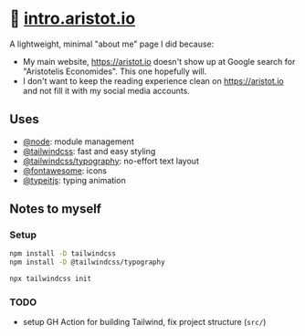 # 🦣 [intro.aristot.io](https.aristot.io)

A lightweight, minimal "about me" page I did because:
- My main website, https://aristot.io doesn't show up at Google search for "Aristotelis Economides". This one hopefully will.
- I don't want to keep the reading experience clean on https://aristot.io and not fill it with my social media accounts.

## Uses

- [@node](https://nodejs.org): module management
- [@tailwindcss](https://tailwindcss.com/docs/installation): fast and easy styling
- [@tailwindcss/typography](https://tailwindcss.com/docs/typography-plugin): no-effort text layout
- [@fontawesome](https://fontawesome.com/): icons
- [@typeitjs](https://www.typeitjs.com/docs/vanilla/): typing animation

## Notes to myself

### Setup

```bash
npm install -D tailwindcss
npm install -D @tailwindcss/typography

npx tailwindcss init
```

### TODO

- setup GH Action for building Tailwind, fix project structure (`src/`)
